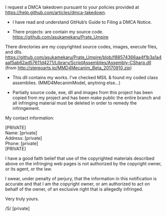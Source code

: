 I request a DMCA takedown pursuant to your policies provided at
https://help.github.com/articles/dmca-takedown.

- I have read and understand GitHub’s Guide to Filing a DMCA Notice.

- There projects: are contain my source code.
https://github.com/asukamekaru/Prate_Umpire

There directories are my copyrighted source codes, images, execute
files, and dlls.
https://github.com/asukamekaru/Prate_Umpire/blob/f88574366aa4f1b3a1a4aaf5ab62ad57611d4271/Library/ScriptAssemblies/Assembly-CSharp.dll
(from http://stereoarts.jp/MMD4Mecanim_Beta_20170910.zip)
- This dll contains my works. I've checked MSIL & found my coded class
assemblies. (MMD4MecanimModel, anytning else...)

- Partially source code, exe, dll and images from this project has been
copied from my project and has been make public
the entire branch and all infringing material must be deleted in order
to remedy the infringement.

My contact information:

[PRIVATE]  
Name: [private]  
Address: [private]  
Phone: [private]  
[PRIVATE]  

I have a good faith belief that use of the copyrighted materials
described above on the infringing web pages is not authorized by the
copyright owner, or its agent, or the law.

I swear, under penalty of perjury, that the information in this
notification is accurate and that I am the copyright owner, or am
authorized to act on behalf of the owner, of an exclusive right that is
allegedly infringed.

Very truly yours.

/S/ [private]  
